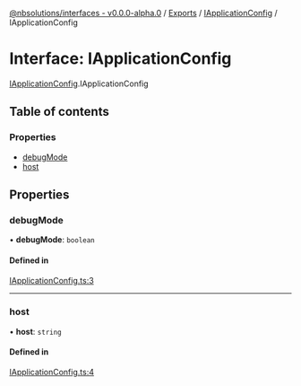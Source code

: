 [@nbsolutions/interfaces - v0.0.0-alpha.0](../README.md) / [Exports](../modules.md) / [IApplicationConfig](../modules/IApplicationConfig.md) / IApplicationConfig

# Interface: IApplicationConfig

[IApplicationConfig](../modules/IApplicationConfig.md).IApplicationConfig

## Table of contents

### Properties

- [debugMode](IApplicationConfig.IApplicationConfig-1.md#debugmode)
- [host](IApplicationConfig.IApplicationConfig-1.md#host)

## Properties

### debugMode

• **debugMode**: `boolean`

#### Defined in

[IApplicationConfig.ts:3](https://github.com/nbsolutions-ca/interfaces/blob/5e5cbad/src/IApplicationConfig.ts#L3)

___

### host

• **host**: `string`

#### Defined in

[IApplicationConfig.ts:4](https://github.com/nbsolutions-ca/interfaces/blob/5e5cbad/src/IApplicationConfig.ts#L4)
